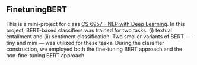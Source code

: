 ## FinetuningBERT

This is a mini-project for class [CS 6957 - NLP with Deep Learning](https://svivek.com/teaching/deep-learning-nlp/fall2023//index.html). In this project, BERT-based classifiers was trained for two tasks: (i) textual entailment and (ii) sentiment classification. Two smaller variants of BERT — tiny and mini — was utilized for these tasks. During the classifier construction, we employed both the fine-tuning BERT approach and the non-fine-tuning BERT approach.